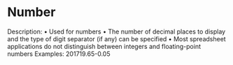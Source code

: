 # Number

Description: • Used for numbers
• The number of decimal places to display and the type of digit separator (if any) can be specified
• Most spreadsheet applications do not distinguish between integers and floating-point numbers
Examples: 201719.65-0.05